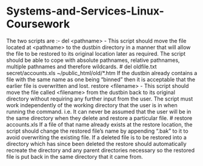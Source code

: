 # Systems-and-Services-Linux-Coursework
The two scripts are :-         del  &lt;pathname> - This script should move the file located at  &lt;pathname>  to the  dustbin directory in a manner  that will allow the file to be restored to its original location later as required.    The script should be able to cope with absolute pathnames, relative pathnames, multiple pathnames and therefore wildcards.    # del oldfile.txt secret/accounts.xls ~/public_html/old/*.htm       If the dustbin already contains a file with the same name as one being “binned” then it is acceptable that the earlier file is overwritten and lost.                restore &lt;filename>  - This script should move the file called &lt;filename>  from the dustbin back to its original directory without requiring any further input from the user.  The script must work independently of the working directory that the user is in when running the command. i.e. It can never be assumed that the user will be in the same directory when they delete and restore a particular file.     # restore accounts.xls    If a file of that name already exists at the restore location, the script should change the restored file’s name by appending “.bak” to it to avoid overwriting the existing file.    If a deleted file is to be restored into a directory which has since been deleted the restore should automatically recreate the directory and any parent directories necessary so the restored file is put back in the same directory that it came from.  
